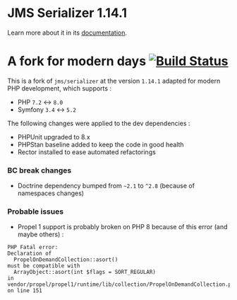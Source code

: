JMS Serializer 1.14.1
==========

Learn more about it in its [documentation](http://jmsyst.com/libs/serializer/1.x).

A fork for modern days [![Build Status](https://travis-ci.org/gnutix/jms-serializer-1.x.svg?branch=master)](https://travis-ci.org/gnutix/jms-serializer-1.x)
==========

This is a fork of `jms/serializer` at the version `1.14.1` adapted for modern PHP development, which supports :

* PHP `7.2` <-> `8.0`
* Symfony `3.4` <-> `5.2`

The following changes were applied to the dev dependencies :

* PHPUnit upgraded to 8.x
* PHPStan baseline added to keep the code in good health
* Rector installed to ease automated refactorings

### BC break changes

* Doctrine dependency bumped from `~2.1` to `^2.8` (because of namespaces changes)

### Probable issues

* Propel 1 support is probably broken on PHP 8 because of this error (and maybe others) :

```
PHP Fatal error:
Declaration of
  PropelOnDemandCollection::asort()
must be compatible with
  ArrayObject::asort(int $flags = SORT_REGULAR)
in vendor/propel/propel1/runtime/lib/collection/PropelOnDemandCollection.php on line 151
```
